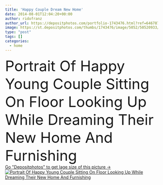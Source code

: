 ```yaml
---
title: 'Happy Couple Dream New Home'
date: 2014-08-01T12:04:20+00:00
author: ridofranz
author_url: https://depositphotos.com/portfolio-1743476.html?ref=64678756
image: https://st.depositphotos.com/thumbs/1743476/image/5052/50520933/api_thumb_450.jpg?forcejpeg=true
type: "post"
tags: []
categories: 
  - home
---
```

<div aling="center">
            <font size="60"> Portrait Of Happy Young Couple Sitting On Floor Looking Up While Dreaming Their New Home And Furnishing</font>   
</div>
<div>
    <a href='https://depositphotos.com/50520933/stock-photo-happy-couple-dream-new-home.html?ref=64678756' target=_blank > Go "Depositphotos" to get lage size of this picture ->
        <img href='https://depositphotos.com/50520933/stock-photo-happy-couple-dream-new-home.html?ref=64678756' src='https://st.depositphotos.com/1743476/5052/i/950/depositphotos_50520933-stock-photo-happy-couple-dream-new-home.jpg?forcejpeg=true' alt='Portrait Of Happy Young Couple Sitting On Floor Looking Up While Dreaming Their New Home And Furnishing' >
    </a>
</div>
